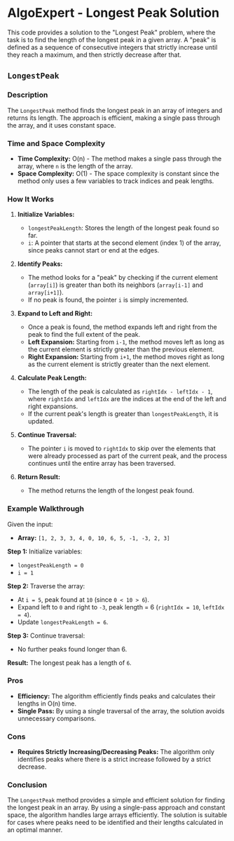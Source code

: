# AlgoExpert - Longest Peak Solution

This code provides a solution to the "Longest Peak" problem, where the task is to find the length of the longest peak in a given array. A "peak" is defined as a sequence of consecutive integers that strictly increase until they reach a maximum, and then strictly decrease after that.

## `LongestPeak`

### Description
The `LongestPeak` method finds the longest peak in an array of integers and returns its length. The approach is efficient, making a single pass through the array, and it uses constant space.

### Time and Space Complexity
- **Time Complexity:** O(n) - The method makes a single pass through the array, where `n` is the length of the array.
- **Space Complexity:** O(1) - The space complexity is constant since the method only uses a few variables to track indices and peak lengths.

### How It Works
1. **Initialize Variables:**
   - `longestPeakLength`: Stores the length of the longest peak found so far.
   - `i`: A pointer that starts at the second element (index 1) of the array, since peaks cannot start or end at the edges.

2. **Identify Peaks:**
   - The method looks for a "peak" by checking if the current element (`array[i]`) is greater than both its neighbors (`array[i-1]` and `array[i+1]`).
   - If no peak is found, the pointer `i` is simply incremented.

3. **Expand to Left and Right:**
   - Once a peak is found, the method expands left and right from the peak to find the full extent of the peak.
   - **Left Expansion:** Starting from `i-1`, the method moves left as long as the current element is strictly greater than the previous element.
   - **Right Expansion:** Starting from `i+1`, the method moves right as long as the current element is strictly greater than the next element.

4. **Calculate Peak Length:**
   - The length of the peak is calculated as `rightIdx - leftIdx - 1`, where `rightIdx` and `leftIdx` are the indices at the end of the left and right expansions.
   - If the current peak's length is greater than `longestPeakLength`, it is updated.

5. **Continue Traversal:**
   - The pointer `i` is moved to `rightIdx` to skip over the elements that were already processed as part of the current peak, and the process continues until the entire array has been traversed.

6. **Return Result:**
   - The method returns the length of the longest peak found.

### Example Walkthrough

Given the input:
- **Array:** `[1, 2, 3, 3, 4, 0, 10, 6, 5, -1, -3, 2, 3]`

**Step 1:** Initialize variables:
- `longestPeakLength = 0`
- `i = 1`

**Step 2:** Traverse the array:
- At `i = 5`, peak found at `10` (since `0 < 10 > 6`).
- Expand left to `0` and right to `-3`, peak length = 6 (`rightIdx = 10`, `leftIdx = 4`).
- Update `longestPeakLength = 6`.

**Step 3:** Continue traversal:
- No further peaks found longer than 6.

**Result:** The longest peak has a length of `6`.

### Pros
- **Efficiency:** The algorithm efficiently finds peaks and calculates their lengths in O(n) time.
- **Single Pass:** By using a single traversal of the array, the solution avoids unnecessary comparisons.

### Cons
- **Requires Strictly Increasing/Decreasing Peaks:** The algorithm only identifies peaks where there is a strict increase followed by a strict decrease.

### Conclusion

The `LongestPeak` method provides a simple and efficient solution for finding the longest peak in an array. By using a single-pass approach and constant space, the algorithm handles large arrays efficiently. The solution is suitable for cases where peaks need to be identified and their lengths calculated in an optimal manner.
